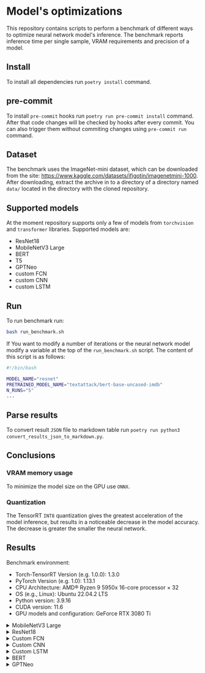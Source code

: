# Model's optimizations

This repository contains scripts to perform a benchmark of different ways to optimize
neural network model's inference. The benchmark reports inference time per single
sample, VRAM requirements and precision of a model.

## Install

To install all dependencies run `poetry install` command.

## pre-commit

To install `pre-commit` hooks run `poetry run pre-commit install` command. After that
code changes will be checked by hooks after every commit. You can also trigger them
without commiting changes using `pre-commit run` command.

## Dataset

The benchmark uses the ImageNet-mini dataset, which can be downloaded from the site:
https://www.kaggle.com/datasets/ifigotin/imagenetmini-1000. After downloading, extract
the archive in to a directory of a directory named `data/` located in the directory
with the cloned repository.

## Supported models

At the moment repository supports only a few of models from `torchvision` and `transformer`
libraries. Supported models are:
- ResNet18
- MobileNetV3 Large
- BERT
- T5
- GPTNeo
- custom FCN
- custom CNN
- custom LSTM

## Run

To run benchmark run:
```bash
bash run_benchmark.sh
```

If You want to modify a number of iterations or the neural network model modify a variable
at the top of the `run_benchmark.sh` script. The content of this script is as follows:

```bash
#!/bin/bash

MODEL_NAME="resnet"
PRETRAINED_MODEL_NAME="textattack/bert-base-uncased-imdb"
N_RUNS="5"
...
```

## Parse results

To convert result `JSON` file to markdown table run
`poetry run python3 convert_results_json_to_markdown.py`.

## Conclusions

### VRAM memory usage

To minimize the model size on the GPU use `ONNX`.

### Quantization

The TensorRT `INT8` quantization gives the greatest acceleration of the model inference,
but results in a noticeable decrease in the model accuracy. The decrease is greater
the smaller the neural network.


## Results

 Benchmark environment:
* Torch-TensorRT Version (e.g. 1.0.0): 1.3.0
* PyTorch Version (e.g. 1.0): 1.13.1
* CPU Architecture: AMD® Ryzen 9 5950x 16-core processor × 32
* OS (e.g., Linux): Ubuntu 22.04.2 LTS
* Python version: 3.9.16
* CUDA version: 11.6
* GPU models and configuration: GeForce RTX 3080 Ti

<details>
<summary>MobileNetV3 Large</summary>

Inference time [ms/sample]
|                                             |   batch size 1 |   batch size 16 |   batch size 32 |   batch size 64 |
|:--------------------------------------------|---------------:|----------------:|----------------:|----------------:|
| BenchmarkCPU FP32                           |          6.285 |           2.333 |           2.644 |           3.535 |
| BenchmarkCPU JIT FP32                       |          4.189 |           1.885 |           2.363 |           3.456 |
| BenchmarkCUDA FP32                          |          4.798 |           0.296 |           0.181 |           0.168 |
| BenchmarkCUDA FP16                          |          4.536 |           0.526 |           0.425 |           0.338 |
| BenchmarkCUDA JIT FP32                      |          2.379 |           0.239 |           0.221 |           0.214 |
| BenchmarkTensorRT FP32                      |          0.71  |           0.128 |           0.111 |           0.105 |
| BenchmarkTensorRT FP16                      |          0.541 |           0.078 |           0.066 |           0.058 |
| BenchmarkTensorRT JIT FP32                  |          1.994 |           0.171 |           0.204 |           0.146 |
| BenchmarkTensorRT JIT FP16                  |          1.923 |           0.149 |           0.131 |           0.124 |
| BenchmarkTensorPTQ GPU INT8                 |          0.523 |           0.086 |           0.047 |           0.04  |
| BenchmarkTensorDynamicQuantization CPU INT8 |          6.407 |           2.468 |           2.742 |           3.229 |
| BenchmarkONNX CPU FP32                      |         10.285 |           8.629 |           9.265 |          10.289 |
| BenchmarkONNX GPU FP32                      |          1.354 |           0.332 |           0.333 |           0.343 |

GPU Memory Peak usage [MB] - max_memory_allocated
|                                             |   batch size 1 |   batch size 16 |   batch size 32 |   batch size 64 |
|:--------------------------------------------|---------------:|----------------:|----------------:|----------------:|
| BenchmarkCPU FP32                           |         0.0625 |          0      |          0      |          0      |
| BenchmarkCPU JIT FP32                       |         0      |          0      |         94.9375 |          0      |
| BenchmarkCUDA FP32                          |      4216.19   |       4051      |       4219      |       4387      |
| BenchmarkCUDA FP16                          |      3773      |       3693      |       3848.06   |       3857      |
| BenchmarkCUDA JIT FP32                      |      4175      |       4131      |       3356.69   |       4221      |
| BenchmarkTensorRT FP32                      |      4067.06   |       4113.19   |       4199      |       4273      |
| BenchmarkTensorRT FP16                      |      4175      |       4051      |       4040.12   |       4099.19   |
| BenchmarkTensorRT JIT FP32                  |      4668.56   |       4415      |       4613.12   |       4797      |
| BenchmarkTensorRT JIT FP16                  |      4789.19   |       4395.19   |       4306.19   |       4633      |
| BenchmarkTensorPTQ GPU INT8                 |      4164.38   |       4029      |       4065      |       4025.19   |
| BenchmarkTensorDynamicQuantization CPU INT8 |         0      |          0      |          0      |          0      |
| BenchmarkONNX CPU FP32                      |         0.1875 |          0.1875 |          0      |          0.1875 |
| BenchmarkONNX GPU FP32                      |      1461      |       1937      |       1937      |       2009      |

F1 score
|                                             |   batch size 1 |   batch size 16 |   batch size 32 |   batch size 64 |
|:--------------------------------------------|---------------:|----------------:|----------------:|----------------:|
| BenchmarkCPU FP32                           |          0.734 |           0.734 |           0.734 |           0.734 |
| BenchmarkCPU JIT FP32                       |          0.734 |           0.734 |           0.734 |           0.734 |
| BenchmarkCUDA FP32                          |          0.734 |           0.734 |           0.734 |           0.734 |
| BenchmarkCUDA FP16                          |          0.735 |           0.735 |           0.734 |           0.734 |
| BenchmarkCUDA JIT FP32                      |          0.734 |           0.734 |           0.734 |           0.734 |
| BenchmarkTensorRT FP32                      |          0.734 |           0.734 |           0.734 |           0.734 |
| BenchmarkTensorRT FP16                      |          0.735 |           0.735 |           0.735 |           0.735 |
| BenchmarkTensorRT JIT FP32                  |          0.734 |           0.734 |           0.734 |           0.734 |
| BenchmarkTensorRT JIT FP16                  |          0.735 |           0.734 |           0.735 |           0.735 |
| BenchmarkTensorPTQ GPU INT8                 |          0.693 |           0.699 |           0.697 |           0.711 |
| BenchmarkTensorDynamicQuantization CPU INT8 |          0.734 |           0.734 |           0.734 |           0.734 |
| BenchmarkONNX CPU FP32                      |          0.734 |           0.734 |           0.734 |           0.734 |
| BenchmarkONNX GPU FP32                      |          0.734 |           0.734 |           0.734 |           0.734 |

</details>

<details>
<summary>ResNet18</summary>

Inference time [ms/sample]
|                                             |   batch size 1 |   batch size 16 |   batch size 32 |   batch size 64 |
|:--------------------------------------------|---------------:|----------------:|----------------:|----------------:|
| BenchmarkCPU FP32                           |          6.567 |           4.04  |           5.079 |           4.283 |
| BenchmarkCPU JIT FP32                       |          4.238 |           3.211 |           3.705 |           3.467 |
| BenchmarkCUDA FP32                          |          2.104 |           0.254 |           0.253 |           0.215 |
| BenchmarkCUDA FP16                          |          2.05  |           0.423 |           0.442 |           0.403 |
| BenchmarkCUDA JIT FP32                      |          1.536 |           0.239 |           0.202 |           0.174 |
| BenchmarkTensorRT FP32                      |          0.862 |           0.217 |           0.201 |    RuntimeError |
| BenchmarkTensorRT FP16                      |          0.359 |           0.074 |           0.062 |    RuntimeError |
| BenchmarkTensorRT JIT FP32                  |          1.566 |           0.279 |           0.226 |           0.203 |
| BenchmarkTensorRT JIT FP16                  |          1.564 |           0.292 |           0.223 |           0.212 |
| BenchmarkTensorPTQ GPU INT8                 |          0.289 |           0.044 |           0.033 |    RuntimeError |
| BenchmarkTensorPTQ JIT FP32                 |          1.585 |           0.299 |           0.223 |           0.208 |
| BenchmarkTensorDynamicQuantization CPU INT8 |          7.569 |           4.119 |           3.965 |           4.286 |
| BenchmarkONNX CPU FP32                      |          7.887 |           7.84  |           9.858 |           8.826 |
| BenchmarkONNX GPU FP32                      |          1.254 |           0.342 |           0.306 |           0.339 |

GPU Memory Peak usage [MB] - max_memory_allocated
|                                             |   batch size 1 |   batch size 16 |   batch size 32 |   batch size 64 |
|:--------------------------------------------|---------------:|----------------:|----------------:|----------------:|
| BenchmarkCPU FP32                           |        214.562 |          69.875 |         29.6875 |         35.0625 |
| BenchmarkCPU JIT FP32                       |        115.562 |          23.375 |         78.875  |        106.75   |
| BenchmarkCUDA FP32                          |       4098.44  |        4027     |       4255.31   |       4287      |
| BenchmarkCUDA FP16                          |       3899.88  |        3731     |       3781.94   |       3790.19   |
| BenchmarkCUDA JIT FP32                      |       3202.06  |        3168     |       3239.12   |       3318      |
| BenchmarkTensorRT FP32                      |       4268.38  |        4543.94  |       4262.31   |    RuntimeError |
| BenchmarkTensorRT FP16                      |       4219     |        4031.88  |       4145.12   |    RuntimeError |
| BenchmarkTensorRT JIT FP32                  |       5245     |        4115.38  |       4081.44   |       4306.12   |
| BenchmarkTensorRT JIT FP16                  |       5071.31  |        4156.44  |       4185      |       4359.12   |
| BenchmarkTensorPTQ GPU INT8                 |       4201.06  |        4031.31  |       3663      |    RuntimeError |
| BenchmarkTensorPTQ JIT FP32                 |       4286.5   |        4110.75  |       4177.12   |       4314.12   |
| BenchmarkTensorDynamicQuantization CPU INT8 |         83     |           0     |         65.75   |          7.25   |
| BenchmarkONNX CPU FP32                      |        183.188 |         123.812 |          0      |         20.5    |
| BenchmarkONNX GPU FP32                      |       1555     |        1708.06  |       1873      |       2036.06   |

F1 score
|                                             |   batch size 1 |   batch size 16 |   batch size 32 |   batch size 64 |
|:--------------------------------------------|---------------:|----------------:|----------------:|----------------:|
| BenchmarkCPU FP32                           |          0.691 |           0.691 |           0.691 |           0.691 |
| BenchmarkCPU JIT FP32                       |          0.691 |           0.691 |           0.691 |           0.691 |
| BenchmarkCUDA FP32                          |          0.691 |           0.691 |           0.691 |           0.691 |
| BenchmarkCUDA FP16                          |          0.69  |           0.69  |           0.69  |           0.69  |
| BenchmarkCUDA JIT FP32                      |          0.691 |           0.691 |           0.691 |           0.691 |
| BenchmarkTensorRT FP32                      |          0.691 |           0.691 |           0.691 |    RuntimeError |
| BenchmarkTensorRT FP16                      |          0.691 |           0.69  |           0.691 |    RuntimeError |
| BenchmarkTensorRT JIT FP32                  |          0.691 |           0.691 |           0.691 |           0.691 |
| BenchmarkTensorRT JIT FP16                  |          0.691 |           0.691 |           0.691 |           0.691 |
| BenchmarkTensorPTQ GPU INT8                 |          0.687 |           0.691 |           0.687 |    RuntimeError |
| BenchmarkTensorPTQ JIT FP32                 |          0.691 |           0.691 |           0.691 |           0.691 |
| BenchmarkTensorDynamicQuantization CPU INT8 |          0.691 |           0.691 |           0.691 |           0.691 |
| BenchmarkONNX CPU FP32                      |          0.691 |           0.691 |           0.691 |           0.691 |
| BenchmarkONNX GPU FP32                      |          0.691 |           0.691 |           0.691 |           0.691 |

</details>

<details>
<summary>Custom FCN</summary>

Inference time [ms/sample]
|                                             |   batch size 1 |   batch size 16 |   batch size 32 |   batch size 64 |
|:--------------------------------------------|---------------:|----------------:|----------------:|----------------:|
| BenchmarkCPU FP32                           |          3.538 |           0.481 |           0.381 |           0.396 |
| BenchmarkCPU JIT FP32                       |          7.794 |           0.72  |           0.53  |           0.517 |
| BenchmarkCUDA FP32                          |          0.254 |           0.02  |           0.012 |           0.01  |
| BenchmarkCUDA FP16                          |          0.194 |           0.014 |           0.01  |           0.006 |
| BenchmarkCUDA JIT FP32                      |          0.268 |           0.018 |           0.017 |           0.014 |
| BenchmarkCUDA JIT FP16                      |          0.183 |           0.02  |           0.015 |           0.012 |
| BenchmarkTensorRT FP32                      |          0.322 |           0.028 |           0.017 |           0.011 |
| BenchmarkTensorRT FP16                      |          0.249 |           0.023 |           0.015 |           0.011 |
| BenchmarkTensorRT JIT FP32                  |          0.332 |           0.026 |           0.016 |           0.011 |
| BenchmarkTensorRT JIT FP16                  |          0.243 |           0.022 |           0.014 |           0.01  |
| BenchmarkTensorPTQ GPU INT8                 |          0.319 |           0.026 |           0.016 |           0.011 |
| BenchmarkTensorPTQ JIT FP32                 |          0.325 |           0.026 |           0.017 |           0.011 |
| BenchmarkTensorDynamicQuantization CPU INT8 |          3.563 |           0.417 |           0.383 |           0.407 |
| BenchmarkONNX CPU FP32                      |          2.217 |           0.324 |           0.311 |           0.222 |
| BenchmarkONNX GPU FP32                      |          0.392 |           0.097 |           0.11  |           0.138 |

GPU Memory Peak usage [MB] - max_memory_allocated
|                                             |   batch size 1 |   batch size 16 |   batch size 32 |   batch size 64 |
|:--------------------------------------------|---------------:|----------------:|----------------:|----------------:|
| BenchmarkCPU FP32                           |        91.875  |         129.438 |            0    |          0      |
| BenchmarkCPU JIT FP32                       |       151.312  |         133.312 |            0    |        117.875  |
| BenchmarkCUDA FP32                          |      3940.06   |        3733     |         3735    |       3587.44   |
| BenchmarkCUDA FP16                          |      3925.94   |        3799     |         3814.25 |       3748.81   |
| BenchmarkCUDA JIT FP32                      |      2969.06   |        2656     |         2707.44 |       2483.56   |
| BenchmarkCUDA JIT FP16                      |      3094.5    |        2860.69  |         2798.69 |       2699.81   |
| BenchmarkTensorRT FP32                      |      4478.5    |        4224.75  |         4264.5  |       3170.56   |
| BenchmarkTensorRT FP16                      |      4318.69   |        4092.56  |         1737.44 |       1886.56   |
| BenchmarkTensorRT JIT FP32                  |      4519.88   |        3295     |         3442.38 |       4222.88   |
| BenchmarkTensorRT JIT FP16                  |      4624.5    |        4327.38  |         1918.94 |       1904.5    |
| BenchmarkTensorPTQ GPU INT8                 |      4362.88   |        4230.44  |         1995.12 |       2061.88   |
| BenchmarkTensorPTQ JIT FP32                 |      4555.56   |        4356.56  |         4432.25 |       2615.31   |
| BenchmarkTensorDynamicQuantization CPU INT8 |        79.0625 |           0     |            0    |         30.6875 |
| BenchmarkONNX CPU FP32                      |       145.562  |           4     |           17    |         37.125  |
| BenchmarkONNX GPU FP32                      |      1608.81   |        1755     |         1842    |       1746.69   |

</details>

<details>
<summary>Custom CNN</summary>

Inference time [ms/sample]
|                                             |   batch size 1 |   batch size 16 |   batch size 32 |   batch size 64 |
|:--------------------------------------------|---------------:|----------------:|----------------:|----------------:|
| BenchmarkCPU FP32                           |          0.638 |           0.511 |           0.481 |           0.615 |
| BenchmarkCPU JIT FP32                       |          0.57  |           0.634 |           0.633 |           0.818 |
| BenchmarkCUDA FP32                          |          0.411 |           0.07  |           0.057 |           0.062 |
| BenchmarkCUDA FP16                          |          0.38  |           0.101 |           0.095 |           0.104 |
| BenchmarkCUDA JIT FP32                      |          0.304 |           0.057 |           0.051 |           0.063 |
| BenchmarkCUDA JIT FP16                      |          0.345 |           0.061 |           0.048 |           0.062 |
| BenchmarkTensorRT FP32                      |          0.197 |           0.033 |           0.029 |           0.028 |
| BenchmarkTensorRT FP16                      |          0.188 |           0.025 |           0.019 |           0.018 |
| BenchmarkTensorRT JIT FP32                  |          0.349 |           0.061 |           0.051 |           0.055 |
| BenchmarkTensorRT JIT FP16                  |          0.348 |           0.058 |           0.055 |           0.054 |
| BenchmarkTensorPTQ GPU INT8                 |          0.191 |           0.027 |           0.022 |           0.02  |
| BenchmarkTensorPTQ JIT FP32                 |          0.357 |           0.059 |           0.059 |           0.054 |
| BenchmarkTensorDynamicQuantization CPU INT8 |          0.674 |           0.425 |           0.517 |           0.59  |
| BenchmarkONNX CPU FP32                      |          0.595 |           0.515 |           0.54  |           0.634 |
| BenchmarkONNX GPU FP32                      |          0.368 |           0.131 |           0.156 |           0.179 |

GPU Memory Peak usage [MB] - max_memory_allocated
|                                             |   batch size 1 |   batch size 16 |   batch size 32 |   batch size 64 |
|:--------------------------------------------|---------------:|----------------:|----------------:|----------------:|
| BenchmarkCPU FP32                           |        20      |          4.5625 |          9.875  |         26.0625 |
| BenchmarkCPU JIT FP32                       |       106.375  |          5.3125 |         98.3125 |          0      |
| BenchmarkCUDA FP32                          |      4043.81   |       3854.25   |       3876.88   |       3879      |
| BenchmarkCUDA FP16                          |      3722.81   |       3623      |       3669.81   |       3591      |
| BenchmarkCUDA JIT FP32                      |      3279.25   |       3072.88   |       3165.88   |       3100      |
| BenchmarkCUDA JIT FP16                      |      3244.56   |       3115.06   |       3153.69   |       3102      |
| BenchmarkTensorRT FP32                      |      4170.62   |       3098.88   |       4025      |       4063.19   |
| BenchmarkTensorRT FP16                      |      4248.88   |       3650.94   |       1684.81   |       1584.44   |
| BenchmarkTensorRT JIT FP32                  |      4135      |       4061.12   |       4069.69   |       4004.38   |
| BenchmarkTensorRT JIT FP16                  |      4245.25   |       3994      |       4066.19   |       4004.31   |
| BenchmarkTensorPTQ GPU INT8                 |      4195.25   |       2309.12   |       1804.12   |       3407      |
| BenchmarkTensorPTQ JIT FP32                 |      4148.88   |       4003.12   |       4497.62   |       4005      |
| BenchmarkTensorDynamicQuantization CPU INT8 |         4.9375 |          0      |          0      |         57.0625 |
| BenchmarkONNX CPU FP32                      |        30.4375 |          0      |          0      |          1.6875 |
| BenchmarkONNX GPU FP32                      |      1414.38   |       1513      |       1587      |       1815.12   |

</details>

<details>
<summary>Custom LSTM</summary>

Inference time [ms/sample]
|                                             |   batch size 1 |   batch size 16 |   batch size 32 |   batch size 64 |
|:--------------------------------------------|---------------:|----------------:|----------------:|----------------:|
| BenchmarkCPU FP32                           |         10.481 |           5.14  |           2.605 |           1.518 |
| BenchmarkCPU JIT FP32                       |         12.097 |           4.917 |           2.592 |           1.523 |
| BenchmarkCUDA FP32                          |          3.343 |           0.226 |           0.117 |           0.062 |
| BenchmarkCUDA FP16                          |          4.386 |           0.275 |           0.144 |           0.077 |
| BenchmarkCUDA JIT FP32                      |          4.906 |           0.322 |           0.161 |           0.083 |
| BenchmarkCUDA JIT FP16                      |          4.351 |           0.271 |           0.138 |           0.078 |
| BenchmarkTensorRT FP32                      |          3.668 |           0.233 |           0.123 |           0.071 |
| BenchmarkTensorRT FP16                      |          3.404 |           0.253 |           0.124 |           0.071 |
| BenchmarkTensorRT JIT FP32                  |          5.111 |           0.345 |           0.174 |           0.096 |
| BenchmarkTensorRT JIT FP16                  |          5.013 |           0.355 |           0.174 |           0.094 |
| BenchmarkTensorDynamicQuantization CPU INT8 |          9.749 |           5.139 |           2.619 |           1.555 |
| BenchmarkONNX CPU FP32                      |          3.772 |    RuntimeError |    RuntimeError |    RuntimeError |
| BenchmarkONNX GPU FP32                      |          5.063 |    RuntimeError |    RuntimeError |    RuntimeError |

GPU Memory Peak usage [MB] - max_memory_allocated
|                                             |   batch size 1 |   batch size 16 |   batch size 32 |   batch size 64 |
|:--------------------------------------------|---------------:|----------------:|----------------:|----------------:|
| BenchmarkCPU FP32                           |        97.1875 |         85.125  |         52.9375 |         94.1875 |
| BenchmarkCPU JIT FP32                       |       162.75   |          1.3125 |         31.0625 |        120.938  |
| BenchmarkCUDA FP32                          |      4115.25   |       3966      |       3991      |       3943.06   |
| BenchmarkCUDA FP16                          |      4227.44   |       3950.31   |       4031.56   |       3861.81   |
| BenchmarkCUDA JIT FP32                      |      3368.44   |       3165.31   |       3158      |       3098      |
| BenchmarkCUDA JIT FP16                      |      3221.06   |       3052.25   |       3039.88   |       3034      |
| BenchmarkTensorRT FP32                      |      4378.94   |       4093.56   |       4170.94   |       4146.5    |
| BenchmarkTensorRT FP16                      |      4369.19   |       4169.06   |       4183.12   |       4149.31   |
| BenchmarkTensorRT JIT FP32                  |      4442.5    |       4195.44   |       4242.06   |       4219.06   |
| BenchmarkTensorRT JIT FP16                  |      4442.38   |       4282.5    |       4245.12   |       4218.75   |
| BenchmarkTensorDynamicQuantization CPU INT8 |        96.1875 |          0      |         53.625  |        105.562  |
| BenchmarkONNX CPU FP32                      |        18.8125 |    RuntimeError |    RuntimeError |    RuntimeError |
| BenchmarkONNX GPU FP32                      |      2308.31   |    RuntimeError |    RuntimeError |    RuntimeError |

</details>

<details>
<summary>BERT</summary>

Inference time [ms/sample]
|                                             |   batch size 1 |   batch size 16 |   batch size 32 |   batch size 64 |
|:--------------------------------------------|---------------:|----------------:|----------------:|----------------:|
| BenchmarkCUDA FP32                          |          5.219 |           1.256 |           1.204 |           1.022 |
| BenchmarkCUDA FP16                          |          5.87  |           0.523 |           0.512 |           0.39  |
| BenchmarkCUDA JIT FP32                      |          4.61  |           1.737 |           1.062 |           0.894 |
| BenchmarkCUDA JIT FP16                      |          5.352 |           1.423 |           0.454 |           0.372 |
| BenchmarkTensorDynamicQuantization CPU INT8 |         50.772 |          38.479 |          37.276 |          35.526 |

GPU Memory Peak usage [MB] - max_memory_allocated
|                                             |   batch size 1 |   batch size 16 |   batch size 32 |   batch size 64 |
|:--------------------------------------------|---------------:|----------------:|----------------:|----------------:|
| BenchmarkCUDA FP32                          |       1677.25  |        1671     |        1765.25  |        1909.06  |
| BenchmarkCUDA FP16                          |       1759.69  |        1262.62  |        1229     |        2226.31  |
| BenchmarkCUDA JIT FP32                      |        323.875 |         561.25  |         538     |         632.312 |
| BenchmarkCUDA JIT FP16                      |        444     |         476.688 |         617.875 |         800     |
| BenchmarkTensorDynamicQuantization CPU INT8 |          5.25  |           8     |         418.375 |          61.875 |

F1 score
|                                             |   batch size 1 |   batch size 16 |   batch size 32 |   batch size 64 |
|:--------------------------------------------|---------------:|----------------:|----------------:|----------------:|
| BenchmarkCUDA FP32                          |          0.867 |           0.867 |           0.867 |           0.867 |
| BenchmarkCUDA FP16                          |          0.867 |           0.867 |           0.867 |           0.867 |
| BenchmarkCUDA JIT FP32                      |          0.867 |           0.867 |           0.867 |           0.867 |
| BenchmarkCUDA JIT FP16                      |          0.867 |           0.867 |           0.867 |           0.867 |
| BenchmarkTensorDynamicQuantization CPU INT8 |          0.867 |           0.867 |           0.867 |           0.867 |

</details>

<details>
<summary>GPTNeo</summary>

Inference time [ms/sample]
|                                             |   batch size 1 |   batch size 16 |   batch size 32 |   batch size 64 |
|:--------------------------------------------|---------------:|----------------:|----------------:|----------------:|
| BenchmarkCUDA FP32                          |        774.454 |          97.448 |          72.084 |     OutOfMemory |
| BenchmarkCUDA FP16                          |        853.397 |         100.885 |          73.057 |          51.257 |
| BenchmarkTensorDynamicQuantization CPU INT8 |       4277.05  |     OutOfMemory |     OutOfMemory |     OutOfMemory |

GPU Memory Peak usage [MB] - max_memory_allocated
|                                             |   batch size 1 |   batch size 16 |   batch size 32 |   batch size 64 |
|:--------------------------------------------|---------------:|----------------:|----------------:|----------------:|
| BenchmarkCUDA FP32                          |      2234.69   |         7977    |        10455.1  |     OutOfMemory |
| BenchmarkCUDA FP16                          |      2422.56   |         3851.31 |         6490.81 |         9843.62 |
| BenchmarkTensorDynamicQuantization CPU INT8 |        22.5625 |     OutOfMemory |     OutOfMemory |     OutOfMemory |

</details>
